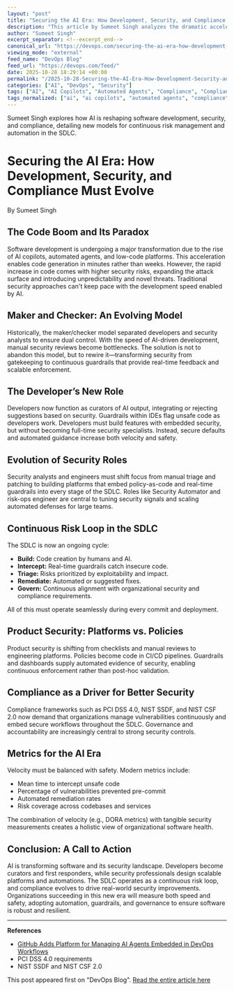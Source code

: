 ```yaml
---
layout: "post"
title: "Securing the AI Era: How Development, Security, and Compliance Must Evolve"
description: "This article by Sumeet Singh analyzes the dramatic acceleration of software development enabled by AI copilots and automated agents, and examines the resulting challenges for security and compliance. It explores the shift from traditional maker/checker models to continuous risk management, the evolving roles of developers and security engineers, and the need for real-time guardrails and automation. The article discusses the transformation of product security and compliance from static policies to dynamic platforms, emphasizing practical approaches for building secure software in the age of rapid, AI-driven development."
author: "Sumeet Singh"
excerpt_separator: <!--excerpt_end-->
canonical_url: "https://devops.com/securing-the-ai-era-how-development-security-and-compliance-must-evolve/"
viewing_mode: "external"
feed_name: "DevOps Blog"
feed_url: "https://devops.com/feed/"
date: 2025-10-28 18:29:14 +00:00
permalink: "/2025-10-28-Securing-the-AI-Era-How-Development-Security-and-Compliance-Must-Evolve.html"
categories: ["AI", "DevOps", "Security"]
tags: ["AI", "AI Copilots", "Automated Agents", "Compliance", "Compliance Frameworks", "Continuous Risk Loop", "DevOps", "DevSecOps", "DORA Metrics", "Guardrails", "Low Code Platforms", "Metrics", "NIST CSF 2.0", "NIST SSDF", "PCI DSS 4.0", "Platform Security", "Policy as Code", "Posts", "Real Time Remediation", "Risk Driven Engineering", "Sdlc", "Security", "Security Automation", "Social Facebook", "Social LinkedIn", "Social X", "Software Development Lifecycle", "Techstrong Council"]
tags_normalized: ["ai", "ai copilots", "automated agents", "compliance", "compliance frameworks", "continuous risk loop", "devops", "devsecops", "dora metrics", "guardrails", "low code platforms", "metrics", "nist csf 2dot0", "nist ssdf", "pci dss 4dot0", "platform security", "policy as code", "posts", "real time remediation", "risk driven engineering", "sdlc", "security", "security automation", "social facebook", "social linkedin", "social x", "software development lifecycle", "techstrong council"]
---
```


Sumeet Singh explores how AI is reshaping software development, security, and compliance, detailing new models for continuous risk management and automation in the SDLC.<!--excerpt_end-->

# Securing the AI Era: How Development, Security, and Compliance Must Evolve

By Sumeet Singh

## The Code Boom and Its Paradox

Software development is undergoing a major transformation due to the rise of AI copilots, automated agents, and low-code platforms. This acceleration enables code generation in minutes rather than weeks. However, the rapid increase in code comes with higher security risks, expanding the attack surface and introducing unpredictability and novel threats. Traditional security approaches can't keep pace with the development speed enabled by AI.

## Maker and Checker: An Evolving Model

Historically, the maker/checker model separated developers and security analysts to ensure dual control. With the speed of AI-driven development, manual security reviews become bottlenecks. The solution is not to abandon this model, but to rewire it—transforming security from gatekeeping to continuous guardrails that provide real-time feedback and scalable enforcement.

## The Developer’s New Role

Developers now function as curators of AI output, integrating or rejecting suggestions based on security. Guardrails within IDEs flag unsafe code as developers work. Developers must build features with embedded security, but without becoming full-time security specialists. Instead, secure defaults and automated guidance increase both velocity and safety.

## Evolution of Security Roles

Security analysts and engineers must shift focus from manual triage and patching to building platforms that embed policy-as-code and real-time guardrails into every stage of the SDLC. Roles like Security Automator and risk-ops engineer are central to tuning security signals and scaling automated defenses for large teams.

## Continuous Risk Loop in the SDLC

The SDLC is now an ongoing cycle:

- **Build:** Code creation by humans and AI.
- **Intercept:** Real-time guardrails catch insecure code.
- **Triage:** Risks prioritized by exploitability and impact.
- **Remediate:** Automated or suggested fixes.
- **Govern:** Continuous alignment with organizational security and compliance requirements.

All of this must operate seamlessly during every commit and deployment.

## Product Security: Platforms vs. Policies

Product security is shifting from checklists and manual reviews to engineering platforms. Policies become code in CI/CD pipelines. Guardrails and dashboards supply automated evidence of security, enabling continuous enforcement rather than post-hoc validation.

## Compliance as a Driver for Better Security

Compliance frameworks such as PCI DSS 4.0, NIST SSDF, and NIST CSF 2.0 now demand that organizations manage vulnerabilities continuously and embed secure workflows throughout the SDLC. Governance and accountability are increasingly central to strong security controls.

## Metrics for the AI Era

Velocity must be balanced with safety. Modern metrics include:

- Mean time to intercept unsafe code
- Percentage of vulnerabilities prevented pre-commit
- Automated remediation rates
- Risk coverage across codebases and services

The combination of velocity (e.g., DORA metrics) with tangible security measurements creates a holistic view of organizational software health.

## Conclusion: A Call to Action

AI is transforming software and its security landscape. Developers become curators and first responders, while security professionals design scalable platforms and automations. The SDLC operates as a continuous risk loop, and compliance evolves to drive real-world security improvements. Organizations succeeding in this new era will measure both speed and safety, adopting automation, guardrails, and governance to ensure software is robust and resilient.

---

**References**

- [GitHub Adds Platform for Managing AI Agents Embedded in DevOps Workflows](https://devops.com/github-adds-platform-for-managing-ai-agents-embedded-in-devops-workflows/)
- PCI DSS 4.0 requirements
- NIST SSDF and NIST CSF 2.0

This post appeared first on "DevOps Blog". [Read the entire article here](https://devops.com/securing-the-ai-era-how-development-security-and-compliance-must-evolve/)
